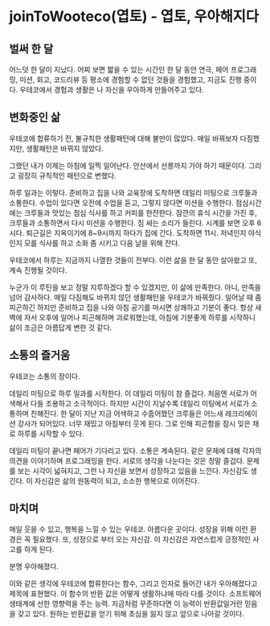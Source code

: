 # joinToWooteco(엽토) - 엽토, 우아해지다

## 벌써 한 달

어느덧 한 달이 지났다.
어찌 보면 짧을 수 있는 시간인 한 달 동안 연극, 페어 프로그래밍, 미션, 회고, 코드리뷰 등 평소에 경험할 수 없던 것들을 경험했고, 지금도 진행 중이다.
우테코에서 경험과 생활은 나 자신을 우아하게 만들어주고 있다.

## 변화중인 삶

우테코에 합류하기 전, 불규칙한 생활패턴에 대해 불만이 많았다.
매일 바꿔보자 다짐했지만, 생활패턴은 바뀌지 않았다.

그랬던 내가 이제는 아침에 일찍 일어난다. 안산에서 선릉까지 가야 하기 때문이다.
그리고 굉장히 규칙적인 패턴으로 변했다.

하루 일과는 이렇다.
준비하고 집을 나와 교육장에 도착하면 데일리 미팅으로 크루들과 소통한다.
수업이 있다면 오전에 수업을 듣고, 그렇지 않다면 미션을 수행한다.
점심시간에는 크루들과 맛있는 점심 식사를 하고 커피를 한잔한다.
잠깐의 휴식 시간을 가진 후, 크루들과 소통하면서 다시 미션을 수행한다.
짐 싸는 소리가 들린다. 시계를 보면 오후 6시다.
퇴근길은 지옥이기에 8~9시까지 하다가 집에 간다.
도착하면 11시.
저녁인지 야식인지 모를 식사를 하고 소화 좀 시키고 다음 날을 위해 잔다.

우테코에서 하루는 지금까지 나열한 것들이 전부다.
이런 삶을 한 달 동안 살아왔고 또, 계속 진행될 것이다.

누군가 이 루틴을 보고 정말 지루하겠다 할 수 있겠지만, 이 삶에 만족한다. 아니, 만족을 넘어 감사하다.
매일 다짐해도 바뀌지 않던 생활패턴을 우테코가 바꿔줬다.
일어날 때 좀 피곤하긴 하지만 준비하고 집을 나와 아침 공기를 마시면 상쾌하고 기분이 좋다.
항상 새벽에 자서 오후에 일어나 피곤해하며 괴로워했는데, 아침에 기분좋게 하루를 시작하니 삶이 조금은 아름답게 변한 것 같다.

## 소통의 즐거움

우테코는 소통의 장이다.

데일리 미팅으로 하루 일과를 시작한다. 이 데일리 미팅이 참 즐겁다.
처음엔 서로가 어색해서 다들 조용하고 소극적이다.
하지만 시간이 지날수록 데일리 미팅에서 서로가 소통하며 친해진다.
한 달이 지난 지금 어색하고 수줍어했던 크루들은 어느새 레크리에이션 강사가 되어있다.
너무 재밌고 아침부터 웃게 된다. 그로 인해 피곤함을 잠시 잊은 채로 하루를 시작할 수 있다.

데일리 미팅이 끝나면 페어가 기다리고 있다. 소통은 계속된다.
같은 문제에 대해 각자의 의견을 이야기하며 프로그래밍을 한다.
서로의 생각을 나눈다는 것은 정말 즐겁다.
문제를 보는 시각이 넓혀지고, 그런 나 자신을 보면서 성장하고 있음을 느낀다. 자신감도 생긴다.
이 자신감은 삶의 원동력이 되고, 소소한 행복으로 이어진다.

## 마치며

매일 웃을 수 있고, 행복을 느낄 수 있는 우테코. 아름다운 곳이다.
성장을 위해 이런 환경은 꼭 필요했다. 또, 성장으로 부터 오는 자신감. 이 자신감은 자연스럽게 긍정적인 사고를 하게 된다.

분명 우아해졌다.

이와 같은 생각에 우테코에 합류한다는 함수, 그리고 인자로 들어간 내가 우아해졌다고 제목에 표현했다.
이 함수의 반환 값은 어떻게 생활하냐에 따라 다를 것이다.
소프트웨어 생태계에 선한 영향력을 주는 능력. 지금처럼 꾸준하다면 이 능력이 반환값일거란 믿음을 갖고 있다.
원하는 반환값을 얻기 위해 초심을 잃지 않고 앞으로 나아갈 것이다.
